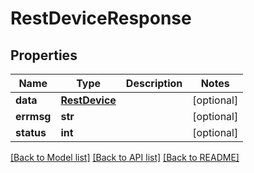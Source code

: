 # RestDeviceResponse

## Properties
Name | Type | Description | Notes
------------ | ------------- | ------------- | -------------
**data** | [**RestDevice**](RestDevice.md) |  | [optional] 
**errmsg** | **str** |  | [optional] 
**status** | **int** |  | [optional] 

[[Back to Model list]](../README.md#documentation-for-models) [[Back to API list]](../README.md#documentation-for-api-endpoints) [[Back to README]](../README.md)


